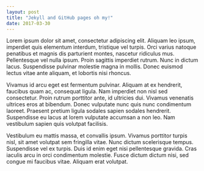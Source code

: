 ```yaml
---
layout: post
title: "Jekyll and GitHub pages oh my!"
date: 2017-03-30
---
```


Lorem ipsum dolor sit amet, consectetur adipiscing elit. Aliquam leo ipsum, imperdiet quis elementum interdum, tristique vel turpis. Orci varius natoque penatibus et magnis dis parturient montes, nascetur ridiculus mus. Pellentesque vel nulla ipsum. Proin sagittis imperdiet rutrum. Nunc in dictum lacus. Suspendisse pulvinar molestie magna in mollis. Donec euismod lectus vitae ante aliquam, et lobortis nisi rhoncus.

Vivamus id arcu eget est fermentum pulvinar. Aliquam at ex hendrerit, faucibus quam ac, consequat ligula. Nam imperdiet non nisl sed consectetur. Proin rutrum porttitor ante, id ultricies dui. Vivamus venenatis ultrices eros at bibendum. Donec vulputate nunc quis nunc condimentum laoreet. Praesent pretium ligula sodales sapien sodales hendrerit. Suspendisse eu lacus at lorem vulputate accumsan a non leo. Nam vestibulum sapien quis volutpat facilisis.

Vestibulum eu mattis massa, et convallis ipsum. Vivamus porttitor turpis nisl, sit amet volutpat sem fringilla vitae. Nunc dictum scelerisque tempus. Suspendisse vel ex turpis. Duis id enim eget nisi pellentesque gravida. Cras iaculis arcu in orci condimentum molestie. Fusce dictum dictum nisi, sed congue mi faucibus vitae. Aliquam erat volutpat.
